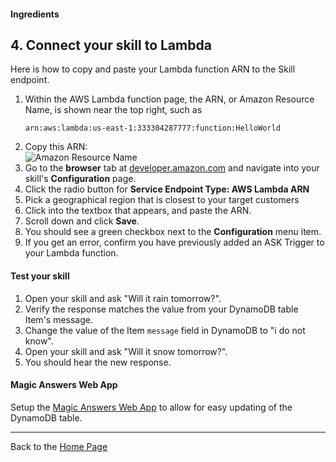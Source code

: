 #### Ingredients
## 4. Connect your skill to Lambda <a id="title"></a>

Here is how to copy and paste your Lambda function ARN to the Skill endpoint.

1. Within the AWS Lambda function page, the ARN, or Amazon Resource Name, is shown near the top right, such as
   ```
   arn:aws:lambda:us-east-1:333304287777:function:HelloWorld
   ```
1. Copy this ARN:   
   ![Amazon Resource Name](https://m.media-amazon.com/images/G/01/cookbook/arn._TTH_.png)
1. Go to the **browser** tab at [developer.amazon.com](https://developer.amazon.com) and navigate into your skill's **Configuration** page.
1. Click the radio button for **Service Endpoint Type: AWS Lambda ARN**
1. Pick a geographical region that is closest to your target customers
1. Click into the textbox that appears, and paste the ARN.
1. Scroll down and click **Save**.
1. You should see a green checkbox next to the **Configuration** menu item.
1. If you get an error, confirm you have previously added an ASK Trigger to your Lambda function.


#### Test your skill

1. Open your skill and ask "Will it rain tomorrow?".
1. Verify the response matches the value from your DynamoDB table Item's message.
1. Change the value of the Item `message` field in DynamoDB to "i do not know".
1. Open your skill and ask "Will it snow tomorrow?".
1. You should hear the new response.

#### Magic Answers Web App

Setup the [Magic Answers Web App](tests/webapp/README.md) to allow for easy updating of the DynamoDB table.

<hr />

Back to the [Home Page](../../README.md#title)
